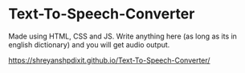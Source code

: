 # Text-To-Speech-Converter
Made using HTML, CSS and JS. Write anything here (as long as its in english dictionary) and you will get audio output.

https://shreyanshpdixit.github.io/Text-To-Speech-Converter/
